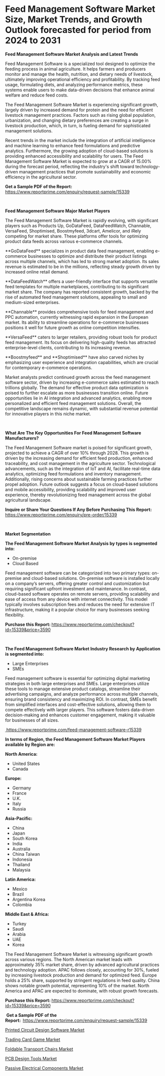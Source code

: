 <p><h1>Feed Management Software Market Size, Market Trends, and Growth Outlook forecasted for period from 2024 to 2031</h1></p><p><strong>Feed Management Software Market Analysis and Latest Trends</strong></p>
<p><p>Feed Management Software is a specialized tool designed to optimize the feeding process in animal agriculture. It helps farmers and producers monitor and manage the health, nutrition, and dietary needs of livestock, ultimately improving operational efficiency and profitability. By tracking feed usage, formulating diets, and analyzing performance metrics, these systems enable users to make data-driven decisions that enhance animal welfare and reduce feed costs.</p><p>The Feed Management Software Market is experiencing significant growth, largely driven by increased demand for protein and the need for efficient livestock management practices. Factors such as rising global population, urbanization, and changing dietary preferences are creating a surge in livestock production, which, in turn, is fueling demand for sophisticated management solutions.</p><p>Recent trends in the market include the integration of artificial intelligence and machine learning to enhance feed formulations and predictive analytics. Furthermore, the growing adoption of cloud-based solutions is providing enhanced accessibility and scalability for users. The Feed Management Software Market is expected to grow at a CAGR of 15.00% during the forecast period, reflecting the industry's shift toward technology-driven management practices that promote sustainability and economic efficiency in the agricultural sector.</p></p>
<p><strong>Get a Sample PDF of the Report:&nbsp;</strong> <a href="https://www.reportprime.com/enquiry/request-sample/15339?utm_campaign=1123&utm_medium=2&utm_source=Github&utm_content=ia&utm_term=29112024&utm_id=feed-management-software">https://www.reportprime.com/enquiry/request-sample/15339</a></p>
<p>&nbsp;</p>
<p><strong>Feed Management Software Major Market Players</strong></p>
<p><p>The Feed Management Software Market is rapidly evolving, with significant players such as Products Up, GoDataFeed, DataFeedWatch, Channable, VersaFeed, Shoptimised, Boostmyfeed, 3dcart, Amelicor, and iRely competing for market share. These platforms offer tools for optimizing product data feeds across various e-commerce channels.</p><p>**GoDataFeed** specializes in product data feed management, enabling e-commerce businesses to optimize and distribute their product listings across multiple channels, which has led to strong market adoption. Its sales revenue is estimated to be in the millions, reflecting steady growth driven by increased online retail demand.</p><p>**DataFeedWatch** offers a user-friendly interface that supports versatile feed templates for multiple marketplaces, contributing to its significant market share. The company has reported consistent growth, backed by the rise of automated feed management solutions, appealing to small and medium-sized enterprises.</p><p>**Channable** provides comprehensive tools for feed management and PPC automation, currently witnessing rapid expansion in the European market. Its ability to streamline operations for e-commerce businesses positions it well for future growth as online competition intensifies.</p><p>**VersaFeed** caters to larger retailers, providing robust tools for product feed management. Its focus on delivering high-quality feeds has attracted enterprise-level clients, contributing to its increasing revenue.</p><p>**Boostmyfeed** and **Shoptimised** have also carved niches by emphasizing user experience and integration capabilities, which are crucial for contemporary e-commerce operations.</p><p>Market analysts predict continued growth across the feed management software sector, driven by increasing e-commerce sales estimated to reach trillions globally. The demand for effective product data optimization is poised to further escalate as more businesses transition online. Future opportunities lie in AI integration and advanced analytics, enabling more personalized and efficient feed management solutions. Overall, the competitive landscape remains dynamic, with substantial revenue potential for innovative players in this niche market.</p></p>
<p>&nbsp;</p>
<p><strong>What Are The Key Opportunities For Feed Management Software Manufacturers?</strong></p>
<p><p>The Feed Management Software market is poised for significant growth, projected to achieve a CAGR of over 10% through 2028. This growth is driven by the increasing demand for efficient feed production, enhanced traceability, and cost management in the agriculture sector. Technological advancements, such as the integration of IoT and AI, facilitate real-time data analytics, optimizing feed formulations and inventory management. Additionally, rising concerns about sustainable farming practices further propel adoption. Future outlook suggests a focus on cloud-based solutions and mobile accessibility, providing scalability and improved user experience, thereby revolutionizing feed management across the global agricultural landscape.</p></p>
<p><strong>Inquire or Share Your Questions If Any Before Purchasing This Report:</strong> <a href="https://www.reportprime.com/enquiry/pre-order/15339?utm_campaign=1123&utm_medium=2&utm_source=Github&utm_content=ia&utm_term=29112024&utm_id=feed-management-software">https://www.reportprime.com/enquiry/pre-order/15339</a></p>
<p>&nbsp;</p>
<p><strong>Market Segmentation</strong></p>
<p><strong>The Feed Management Software Market Analysis by types is segmented into:</strong></p>
<p><ul><li>On-premise</li><li>Cloud Based</li></ul></p>
<p><p>Feed management software can be categorized into two primary types: on-premise and cloud-based solutions. On-premise software is installed locally on a company’s servers, offering greater control and customization but requiring significant upfront investment and maintenance. In contrast, cloud-based software operates on remote servers, providing scalability and ease of access from any device with internet connectivity. This model typically involves subscription fees and reduces the need for extensive IT infrastructure, making it a popular choice for many businesses seeking flexibility.</p></p>
<p><strong>Purchase this Report:&nbsp;</strong><a href="https://www.reportprime.com/checkout?id=15339&price=3590&utm_campaign=1123&utm_medium=2&utm_source=Github&utm_content=ia&utm_term=29112024&utm_id=feed-management-software">https://www.reportprime.com/checkout?id=15339&price=3590</a></p>
<p>&nbsp;</p>
<p><strong>The Feed Management Software Market Industry Research by Application is segmented into:</strong></p>
<p><ul><li>Large Enterprises</li><li>SMEs</li></ul></p>
<p><p>Feed management software is essential for optimizing digital marketing strategies in both large enterprises and SMEs. Large enterprises utilize these tools to manage extensive product catalogs, streamline their advertising campaigns, and analyze performance across multiple channels, ensuring brand consistency and maximizing ROI. In contrast, SMEs benefit from simplified interfaces and cost-effective solutions, allowing them to compete effectively with larger players. This software fosters data-driven decision-making and enhances customer engagement, making it valuable for businesses of all sizes.</p></p>
<p><a href="https://www.reportprime.com/feed-management-software-r15339?utm_campaign=1123&utm_medium=2&utm_source=Github&utm_content=ia&utm_term=29112024&utm_id=feed-management-software">&nbsp;https://www.reportprime.com/feed-management-software-r15339</a></p>
<p><strong>In terms of Region, the Feed Management Software Market Players available by Region are:</strong></p>
<p>
    <p> <strong> North America: </strong>
        <ul>
            <li>United States</li>
            <li>Canada</li>
        </ul>
        </p> 
    <p> <strong> Europe: </strong>
        <ul>
            <li>Germany</li>
            <li>France</li>
            <li>U.K.</li>
            <li>Italy</li>
            <li>Russia</li>
        </ul>
        </p> 
    <p> <strong> Asia-Pacific: </strong>
        <ul>
            <li>China</li>
            <li>Japan</li>
            <li>South Korea</li>
            <li>India</li>
            <li>Australia</li>
            <li>China Taiwan</li>
            <li>Indonesia</li>
            <li>Thailand</li>
            <li>Malaysia</li>
        </ul>
        </p> 
    <p> <strong> Latin America: </strong>
        <ul>
            <li>Mexico</li>
            <li>Brazil</li>
            <li>Argentina Korea</li>
            <li>Colombia</li>
        </ul>
        </p> 
    <p> <strong> Middle East & Africa: </strong>
        <ul>
            <li>Turkey</li>
            <li>Saudi</li>
            <li>Arabia</li>
            <li>UAE</li>
            <li>Korea</li>
        </ul>
    </p>
    </p>
<p><p>The Feed Management Software Market is witnessing significant growth across various regions. The North American market leads with approximately 35% market share, driven by advanced agricultural practices and technology adoption. APAC follows closely, accounting for 30%, fueled by increasing livestock production and demand for optimized feed. Europe holds a 25% share, supported by stringent regulations in feed quality. China shows notable growth potential, representing 10% of the market. North America and APAC are expected to dominate, with robust growth forecasts.</p></p>
<p><strong>Purchase this Report: </strong><a href="https://www.reportprime.com/checkout?id=15339&price=3590&utm_campaign=1123&utm_medium=2&utm_source=Github&utm_content=ia&utm_term=29112024&utm_id=feed-management-software">https://www.reportprime.com/checkout?id=15339&price=3590</a></p>
<p>&nbsp;<strong>Get a Sample PDF of the Report:&nbsp;&nbsp;</strong><a href="https://www.reportprime.com/enquiry/request-sample/15339?utm_campaign=1123&utm_medium=2&utm_source=Github&utm_content=ia&utm_term=29112024&utm_id=feed-management-software">https://www.reportprime.com/enquiry/request-sample/15339</a></p>
<p><strong></strong></p>
<p><p><a href="https://www.linkedin.com/pulse/comprehensive-printed-circuit-design-software-market-dmpwc?utm_campaign=1123&utm_medium=2&utm_source=Github&utm_content=ia&utm_term=29112024&utm_id=feed-management-software">Printed Circuit Design Software Market</a></p><p><a href="https://issuu.com/reportprime-2/docs/trading-card-game-market-size-2030.pptx?utm_campaign=1123&utm_medium=2&utm_source=Github&utm_content=ia&utm_term=29112024&utm_id=feed-management-software">Trading Card Game Market</a></p><p><a href="https://issuu.com/reportprime-2/docs/foldable-transport-chairs-market-size-2030.pptx?utm_campaign=1123&utm_medium=2&utm_source=Github&utm_content=ia&utm_term=29112024&utm_id=feed-management-software">Foldable Transport Chairs Market</a></p><p><a href="https://www.linkedin.com/pulse/study-pcb-design-tools-market-projectinga-cagrof-77-addition-lzuec?utm_campaign=1123&utm_medium=2&utm_source=Github&utm_content=ia&utm_term=29112024&utm_id=feed-management-software">PCB Design Tools Market</a></p><p><a href="https://www.linkedin.com/pulse/competitive-intelligence-passive-electrical-components-market-key-fol8c?utm_campaign=1123&utm_medium=2&utm_source=Github&utm_content=ia&utm_term=29112024&utm_id=feed-management-software">Passive Electrical Components Market</a></p></p>